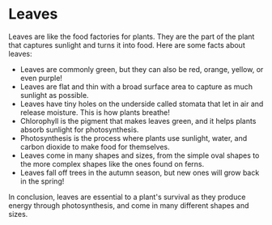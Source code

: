 # Leaves

Leaves are like the food factories for plants. They are the part of the plant that captures sunlight and turns it into food. Here are some facts about leaves:
- Leaves are commonly green, but they can also be red, orange, yellow, or even purple!
- Leaves are flat and thin with a broad surface area to capture as much sunlight as possible.
- Leaves have tiny holes on the underside called stomata that let in air and release moisture. This is how plants breathe!
- Chlorophyll is the pigment that makes leaves green, and it helps plants absorb sunlight for photosynthesis.
- Photosynthesis is the process where plants use sunlight, water, and carbon dioxide to make food for themselves.
- Leaves come in many shapes and sizes, from the simple oval shapes to the more complex shapes like the ones found on ferns.
- Leaves fall off trees in the autumn season, but new ones will grow back in the spring!

In conclusion, leaves are essential to a plant's survival as they produce energy through photosynthesis, and come in many different shapes and sizes.
